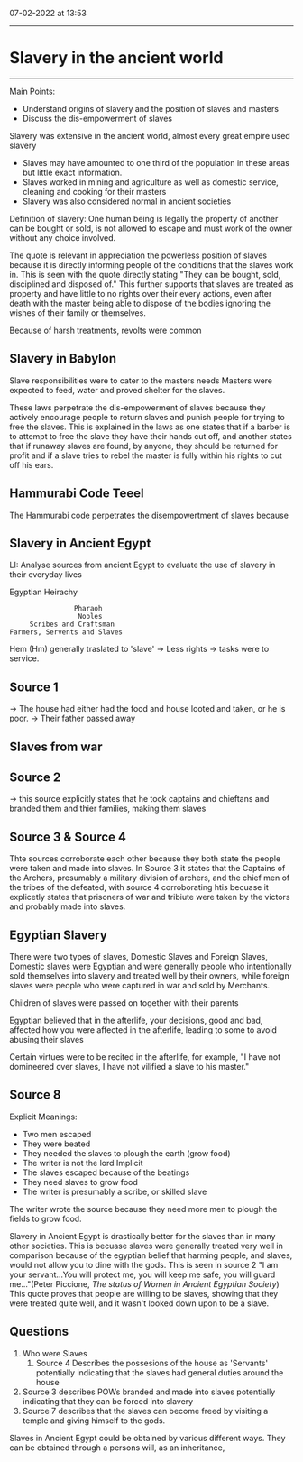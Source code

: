 07-02-2022 at 13:53

---
# Slavery in the ancient world 
---

Main Points:
- Understand origins of slavery and the position of slaves and masters 
- Discuss the dis-empowerment of slaves 

Slavery was extensive in the ancient world, almost every great empire used slavery
- Slaves may have amounted to one third of the population in these areas but little exact information. 
- Slaves worked in mining and agriculture as well as domestic service, cleaning and cooking for their masters 
- Slavery was also considered normal in ancient societies 


Definition of slavery:
One human being is legally the property of another can be bought or sold, is not allowed to escape and must work of the owner without any choice involved. 


The quote is relevant in appreciation the powerless position of slaves because it is directly informing people of the conditions that the slaves work in. This is seen with the quote directly stating "They can be bought, sold, disciplined and disposed of." This further supports that slaves are treated as property and have little to no rights over their every actions, even after death with the master being able to dispose of the bodies ignoring the wishes of their family or themselves. 


Because of harsh treatments, revolts were common

## Slavery in Babylon 
Slave responsibilities were to cater to the masters needs
Masters were expected to feed, water and proved shelter for the slaves. 

These laws perpetrate the dis-empowerment of slaves because they actively encourage people to return slaves and punish people for trying to free the slaves. This is explained in the laws as one states that if a barber is to attempt to free the slave they have their hands cut off, and another states that if runaway slaves are found, by anyone, they should be returned for profit and if a slave tries to rebel the master is fully within his rights to cut off his ears.

## Hammurabi Code Teeel
The Hammurabi code perpetrates the disempowertment of slaves because 


## Slavery in Ancient Egypt 
 LI: Analyse sources from ancient Egypt to evaluate the use of slavery in their everyday lives 

Egyptian Heirachy

					Pharaoh
					 Nobles
		 Scribes and Craftsman
	Farmers, Servents and Slaves

Hem (Hm) generally traslated to 'slave'
-> Less rights 
-> tasks were to service.

Source 1 
---
-> The house had either had the food and house looted and taken, or he is poor. 
-> Their father passed away 

## Slaves from war
## Source 2 
-> this source explicitly states that he took captains and chieftans and branded them and thier families, making them slaves 

## Source 3 & Source 4 
Thte sources corroborate each other because they both state the people were taken and made into slaves. In Source 3 it states that the Captains of the Archers, presumably a military division of archers, and the chief men of the tribes of the defeated, with source 4 corroborating htis becuase it explicetly states that prisoners of war and tribiute were taken by the victors and probably made into slaves.   

## Egyptian Slavery 

There were two types of slaves, Domestic Slaves and Foreign Slaves,
Domestic slaves were Egyptian and were generally people who intentionally sold themselves into slavery and treated well by their owners, while foreign slaves were people who were captured in war and sold by Merchants.

Children of slaves were passed on together with their parents 

Egyptian believed that in the afterlife, your decisions, good and bad, affected how you were affected in the afterlife, leading to some to avoid abusing their slaves 

Certain virtues were to be recited in the afterlife, for example, "I have not domineered over slaves, I have not vilified a slave to his master."

## Source 8
Explicit Meanings:
- Two men escaped
- They were beated 
- They needed the slaves to plough the earth (grow food)
- The writer is not the lord 
Implicit
- The slaves escaped because of the beatings 
- They need slaves to grow food 
- The writer is presumably a scribe, or skilled slave

The writer wrote the source because they need more men to plough the fields to grow food. 


Slavery in Ancient Egypt is drastically better for the slaves than in many other societies. This is becuase slaves were generally treated very well in comparison because of the egyptian belief that harming people, and slaves, would not allow you to dine with the gods. This is seen in source 2 "I am your servant...You will protect me, you will keep me safe, you will guard me..."(Peter Piccione, *The status of Women in Ancient Egyptian Society*) This quote proves that people are willing to be slaves, showing that they were treated quite well, and it wasn't looked down upon to be a slave. 

## Questions 
1. Who were Slaves
	1. Source 4 Describes the possesions of the house as 'Servants' potentially indicating that the slaves had general duties around the house
2. Source 3 describes POWs branded and made into slaves potentially indicating that they can be forced into slavery 
3. Source 7 describes that the slaves can become freed by visiting a temple and giving himself to the gods. 


Slaves in Ancient Egypt could be obtained by various different ways. They can be obtained through a persons will, as an inheritance, 